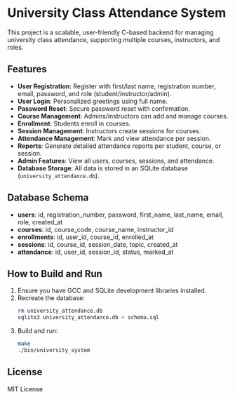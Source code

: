 # University Class Attendance System

This project is a scalable, user-friendly C-based backend for managing university class attendance, supporting multiple courses, instructors, and roles.

## Features

- **User Registration**: Register with first/last name, registration number, email, password, and role (student/instructor/admin).
- **User Login**: Personalized greetings using full name.
- **Password Reset**: Secure password reset with confirmation.
- **Course Management**: Admins/instructors can add and manage courses.
- **Enrollment**: Students enroll in courses.
- **Session Management**: Instructors create sessions for courses.
- **Attendance Management**: Mark and view attendance per session.
- **Reports**: Generate detailed attendance reports per student, course, or session.
- **Admin Features**: View all users, courses, sessions, and attendance.
- **Database Storage**: All data is stored in an SQLite database (`university_attendance.db`).

## Database Schema

- **users**: id, registration_number, password, first_name, last_name, email, role, created_at
- **courses**: id, course_code, course_name, instructor_id
- **enrollments**: id, user_id, course_id, enrolled_at
- **sessions**: id, course_id, session_date, topic, created_at
- **attendance**: id, user_id, session_id, status, marked_at

## How to Build and Run

1. Ensure you have GCC and SQLite development libraries installed.
2. Recreate the database:
   ```bash
   rm university_attendance.db
   sqlite3 university_attendance.db < schema.sql
   ```
3. Build and run:
   ```bash
   make
   ./bin/university_system
   ```

## License

MIT License

